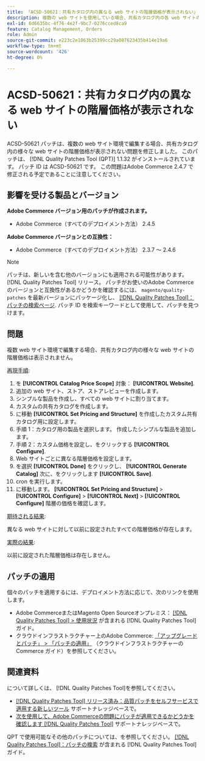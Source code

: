 ```yaml
---
title: 「ACSD-50621：共有カタログ内の異なる web サイトの階層価格が表示されない」
description: 複数の web サイトを使用している場合、共有カタログ内の各 web サイトの階層価格が表示されないというAdobe Commerceの問題を修正するために、ACSD-50621 パッチを適用してください。
exl-id: 6d6635bc-4f76-4e2f-9bc7-0276cced8ca9
feature: Catalog Management, Orders
role: Admin
source-git-commit: e223c2e1063b25399cc29a087623435b414e19a6
workflow-type: tm+mt
source-wordcount: '426'
ht-degree: 0%

---
```


# ACSD-50621：共有カタログ内の異なる web サイトの階層価格が表示されない

ACSD-50621 パッチは、複数の web サイト環境で編集する場合、共有カタログ内の様々な web サイトの階層価格が表示されない問題を修正しました。 このパッチは、 [!DNL Quality Patches Tool (QPT)] 1.1.32 がインストールされています。 パッチ ID は ACSD-50621 です。 この問題はAdobe Commerce 2.4.7 で修正される予定であることに注意してください。

## 影響を受ける製品とバージョン

**Adobe Commerce バージョン用のパッチが作成されます。**

* Adobe Commerce（すべてのデプロイメント方法） 2.4.5

**Adobe Commerce バージョンとの互換性：**

* Adobe Commerce（すべてのデプロイメント方法） 2.3.7 ～ 2.4.6

>[!NOTE]
>
>パッチは、新しいを含む他のバージョンにも適用される可能性があります。 [!DNL Quality Patches Tool] リリース。 パッチがお使いのAdobe Commerceのバージョンと互換性があるかどうかを確認するには、 `magento/quality-patches` を最新バージョンにパッケージ化し、 [[!DNL Quality Patches Tool]：パッチの検索ページ](https://experienceleague.adobe.com/tools/commerce-quality-patches/index.html). パッチ ID を検索キーワードとして使用して、パッチを見つけます。

## 問題

複数 web サイト環境で編集する場合、共有カタログ内の様々な web サイトの階層価格は表示されません。

<u>再現手順</u>:

1. を **[!UICONTROL Catalog Price Scope]** 対象： **[!UICONTROL Website]**.
1. 追加の web サイト、ストア、ストアレビューを作成します。
1. シンプルな製品を作成し、すべての web サイトに割り当てます。
1. カスタムの共有カタログを作成します。
1. に移動 **[!UICONTROL Set Pricing and Structure]** を作成したカスタム共有カタログ用に設定します。
1. 手順 1：カタログ用の製品を選択します。 作成したシンプルな製品を追加します。
1. 手順 2：カスタム価格を設定し、をクリックする **[!UICONTROL Configure]**.
1. Web サイトごとに異なる階層価格を設定します。
1. を選択 **[!UICONTROL Done]** をクリックし、 **[!UICONTROL Generate Catalog]** 次に、をクリックします **[!UICONTROL Save]**.
1. cron を実行します。
1. に移動します。 **[!UICONTROL Set Pricing and Structure]** > **[!UICONTROL Configure]** > **[!UICONTROL Next]** > **[!UICONTROL Configure]** 階層の価格を確認します。

<u>期待される結果</u>:

異なる web サイトに対して以前に設定されたすべての階層価格が存在します。

<u>実際の結果</u>:

以前に設定された階層価格は存在しません。

## パッチの適用

個々のパッチを適用するには、デプロイメント方法に応じて、次のリンクを使用します。

* Adobe CommerceまたはMagento Open Sourceオンプレミス： [[!DNL Quality Patches Tool] > 使用状況](https://experienceleague.adobe.com/docs/commerce-operations/tools/quality-patches-tool/usage.html) が含まれる [!DNL Quality Patches Tool] ガイド。
* クラウドインフラストラクチャー上のAdobe Commerce: [「アップグレードとパッチ」 > 「パッチの適用」](https://experienceleague.adobe.com/docs/commerce-cloud-service/user-guide/develop/upgrade/apply-patches.html) （クラウドインフラストラクチャーのCommerce ガイド）を参照してください。

## 関連資料

について詳しくは、 [!DNL Quality Patches Tool]を参照してください。

* [[!DNL Quality Patches Tool] リリース済み：品質パッチをセルフサービスで適用する新しいツール](/help/announcements/adobe-commerce-announcements/magento-quality-patches-released-new-tool-to-self-serve-quality-patches.md) サポートナレッジベースで。
* [次を使用して、Adobe Commerceの問題にパッチが適用できるかどうかを確認します [!DNL Quality Patches Tool]](/help/support-tools/patches-available-in-qpt-tool/check-patch-for-magento-issue-with-magento-quality-patches.md) サポートナレッジベースで。

QPT で使用可能なその他のパッチについては、を参照してください。 [[!DNL Quality Patches Tool]：パッチの検索](https://experienceleague.adobe.com/tools/commerce-quality-patches/index.html) が含まれる [!DNL Quality Patches Tool] ガイド。
